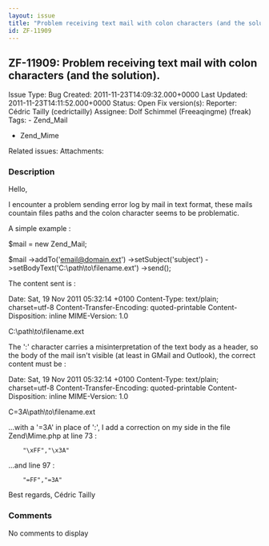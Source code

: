 ```yaml
---
layout: issue
title: "Problem receiving text mail with colon characters (and the solution)."
id: ZF-11909
---
```


ZF-11909: Problem receiving text mail with colon characters (and the solution).
-------------------------------------------------------------------------------

 Issue Type: Bug Created: 2011-11-23T14:09:32.000+0000 Last Updated: 2011-11-23T14:11:52.000+0000 Status: Open Fix version(s): 
 Reporter:  Cédric Tailly (cedrictailly)  Assignee:  Dolf Schimmel (Freeaqingme) (freak)  Tags: - Zend\_Mail
- Zend\_Mime
 
 Related issues: 
 Attachments: 
### Description

Hello,

I encounter a problem sending error log by mail in text format, these mails countain files paths and the colon character seems to be problematic.

A simple example :

$mail = new Zend\_Mail;

$mail ->addTo('email@domain.ext') ->setSubject('subject') ->setBodyText('C:\\path\\to\\filename.ext') ->send();

The content sent is :

Date: Sat, 19 Nov 2011 05:32:14 +0100 Content-Type: text/plain; charset=utf-8 Content-Transfer-Encoding: quoted-printable Content-Disposition: inline MIME-Version: 1.0

C:\\path\\to\\filename.ext

The ':' character carries a misinterpretation of the text body as a header, so the body of the mail isn't visible (at least in GMail and Outlook), the correct content must be :

Date: Sat, 19 Nov 2011 05:32:14 +0100 Content-Type: text/plain; charset=utf-8 Content-Transfer-Encoding: quoted-printable Content-Disposition: inline MIME-Version: 1.0

C=3A\\path\\to\\filename.ext

...with a '=3A' in place of ':', I add a correction on my side in the file Zend\\Mime.php at line 73 :

 
        "\xFF","\x3A"


...and line 97 :

 
        "=FF","=3A"


Best regards, Cédric Tailly

 

 

### Comments

No comments to display